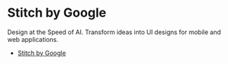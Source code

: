 # Stitch by Google

Design at the Speed of AI. Transform ideas into UI designs for mobile and web applications.

- [Stitch by Google](https://stitch.google.com)
